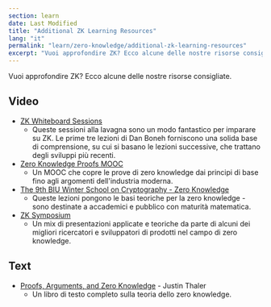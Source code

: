 ```yaml
---
section: learn
date: Last Modified
title: "Additional ZK Learning Resources"
lang: "it"
permalink: "learn/zero-knowledge/additional-zk-learning-resources"
excerpt: "Vuoi approfondire ZK? Ecco alcune delle nostre risorse consigliate."
---
```


Vuoi approfondire ZK? Ecco alcune delle nostre risorse consigliate.

## Video

- [ZK Whiteboard Sessions](https://youtube.com/playlist?list=PLj80z0cJm8QErn3akRcqvxUsyXWC81OGq)
  - Queste sessioni alla lavagna sono un modo fantastico per imparare su ZK. Le prime tre lezioni di Dan Boneh forniscono una solida base di comprensione, su cui si basano le lezioni successive, che trattano degli sviluppi più recenti.
- [Zero Knowledge Proofs MOOC](https://youtube.com/playlist?list=PLS01nW3Rtgor_yJmQsGBZAg5XM4TSGpPs)
  - Un MOOC che copre le prove di zero knowledge dai principi di base fino agli argomenti dell'industria moderna.
- [The 9th BIU Winter School on Cryptography - Zero Knowledge](https://youtube.com/playlist?list=PL8Vt-7cSFnw29cLUVqAIuMlg1QJ-szV0K)
  - Queste lezioni pongono le basi teoriche per la zero knowledge - sono destinate a accademici e pubblico con maturità matematica.
- [ZK Symposium](https://www.youtube.com/playlist?list=PLrzRr7okCcmbAlgYpuFjzUJv8tAyowDQY)
  - Un mix di presentazioni applicate e teoriche da parte di alcuni dei migliori ricercatori e sviluppatori di prodotti nel campo di zero knowledge.

## Text

- [Proofs, Arguments, and Zero Knowledge](https://people.cs.georgetown.edu/jthaler/ProofsArgsAndZK.html) - Justin Thaler
  - Un libro di testo completo sulla teoria dello zero knowledge.
